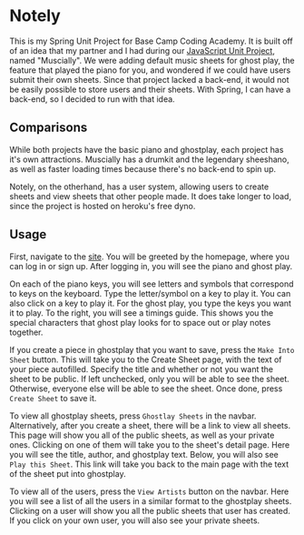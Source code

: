 # Notely

This is my Spring Unit Project for Base Camp Coding Academy.
It is built off of an idea that my partner and I had during our [JavaScript Unit Project](https://github.com/BaseCampCoding/Seth-and-Lance-Unit-5-Project), named "Muscially".
We were adding default music sheets for ghost play, the feature that played the piano for you, and wondered if we could have users submit their own sheets.
Since that project lacked a back-end, it would not be easily possible to store users and their sheets.
With Spring, I can have a back-end, so I decided to run with that idea.

## Comparisons

While both projects have the basic piano and ghostplay, each project has it's own attractions. 
Muscially has a drumkit and the legendary sheeshano, as well as faster loading times because there's no back-end to spin up.

Notely, on the otherhand, has a user system, allowing users to create sheets and view sheets that other people made. 
It does take longer to load, since the project is hosted on heroku's free dyno.

## Usage

First, navigate to the [site](https://notelymusic.herokuapp.com/).
You will be greeted by the homepage, where you can log in or sign up.
After logging in, you will see the piano and ghost play.

On each of the piano keys, you will see letters and symbols that correspond to keys on the keyboard.
Type the letter/symbol on a key to play it.
You can also click on a key to play it.
For the ghost play, you type the keys you want it to play.
To the right, you will see a timings guide.
This shows you the special characters that ghost play looks for to space out or play notes together.

If you create a piece in ghostplay that you want to save, press the `Make Into Sheet` button. 
This will take you to the Create Sheet page, with the text of your piece autofilled.
Specify the title and whether or not you want the sheet to be public.
If left unchecked, only you will be able to see the sheet.
Otherwise, everyone else will be able to see the sheet.
Once done, press `Create Sheet` to save it.

To view all ghostplay sheets, press `Ghostlay Sheets` in the navbar.
Alternatively, after you create a sheet, there will be a link to view all sheets.
This page will show you all of the public sheets, as well as your private ones.
Clicking on one of them will take you to the sheet's detail page. 
Here you will see the title, author, and ghostplay text. 
Below, you will also see `Play this Sheet`.
This link will take you back to the main page with the text of the sheet put into ghostplay.

To view all of the users, press the `View Artists` button on the navbar. 
Here you will see a list of all the users in a similar format to the ghostplay sheets.
Clicking on a user will show you all the public sheets that user has created. 
If you click on your own user, you will also see your private sheets.
